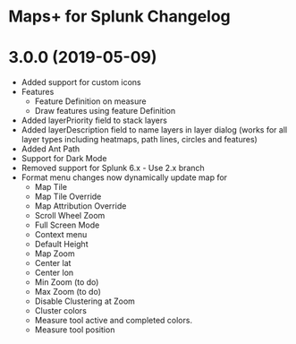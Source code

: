 Maps+ for Splunk Changelog
==========================

# 3.0.0 (2019-05-09)
* Added support for custom icons
* Features
    - Feature Definition on measure
    - Draw features using feature Definition
* Added layerPriority field to stack layers
* Added layerDescription field to name layers in layer dialog (works for all layer types including heatmaps, path lines, circles and features)
* Added Ant Path
* Support for Dark Mode
* Removed support for Splunk 6.x - Use 2.x branch
* Format menu changes now dynamically update map for 
    - Map Tile
    - Map Tile Override
    - Map Attribution Override
    - Scroll Wheel Zoom
    - Full Screen Mode
    - Context menu
    - Default Height
    - Map Zoom
    - Center lat
    - Center lon
    - Min Zoom (to do)
    - Max Zoom (to do)
    - Disable Clustering at Zoom
    - Cluster colors
    - Measure tool active and completed colors.
    - Measure tool position